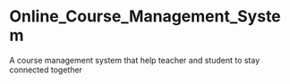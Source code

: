 # Online_Course_Management_System
A course management system that help teacher and student to stay connected together 
